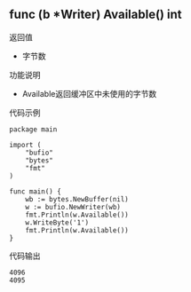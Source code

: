 ## func (b *Writer) Available() int

返回值

- 字节数

功能说明

- Available返回缓冲区中未使用的字节数

代码示例

	package main

	import (
		"bufio"
		"bytes"
		"fmt"
	)

	func main() {
		wb := bytes.NewBuffer(nil)
		w := bufio.NewWriter(wb)
		fmt.Println(w.Available())
		w.WriteByte('1')
		fmt.Println(w.Available())
	}

代码输出

	4096
	4095
